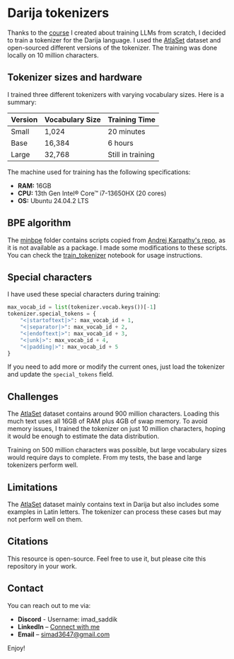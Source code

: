 # Darija tokenizers

Thanks to the [course](https://www.youtube.com/playlist?list=PLMSb3cZXtIfptKdr56uEdiM5pR6HDMoUX) I created about training LLMs from scratch, I decided to train a tokenizer for the Darija language. I used the [AtlaSet](https://huggingface.co/datasets/atlasia/Atlaset) dataset and open-sourced different versions of the tokenizer. The training was done locally on 10 million characters.

## Tokenizer sizes and hardware

I trained three different tokenizers with varying vocabulary sizes. Here is a summary:

| Version | Vocabulary Size | Training Time |
|---------|----------------|--------------|
| Small   | 1,024          | 20 minutes   |
| Base    | 16,384         | 6 hours      |
| Large   | 32,768         | Still in training     |

The machine used for training has the following specifications:

- **RAM:** 16GB  
- **CPU:** 13th Gen Intel® Core™ i7-13650HX (20 cores)  
- **OS:** Ubuntu 24.04.2 LTS  

## BPE algorithm

The [minbpe](./minbpe/) folder contains scripts copied from [Andrej Karpathy's repo](https://github.com/karpathy/minbpe), as it is not available as a package. I made some modifications to these scripts. You can check the [train_tokenizer](./train_tokenizer.ipynb) notebook for usage instructions.

## Special characters

I have used these special characters during training:

```python
max_vocab_id = list(tokenizer.vocab.keys())[-1]
tokenizer.special_tokens = {
    "<|startoftext|>": max_vocab_id + 1,
    "<|separator|>": max_vocab_id + 2,
    "<|endoftext|>": max_vocab_id + 3,
    "<|unk|>": max_vocab_id + 4,
    "<|padding|>": max_vocab_id + 5
}
```

If you need to add more or modify the current ones, just load the tokenizer and update the `special_tokens` field.

## Challenges

The [AtlaSet](https://huggingface.co/datasets/atlasia/Atlaset) dataset contains around 900 million characters. Loading this much text uses all 16GB of RAM plus 4GB of swap memory. To avoid memory issues, I trained the tokenizer on just 10 million characters, hoping it would be enough to estimate the data distribution.

Training on 500 million characters was possible, but large vocabulary sizes would require days to complete. From my tests, the base and large tokenizers perform well.

## Limitations

The [AtlaSet](https://huggingface.co/datasets/atlasia/Atlaset) dataset mainly contains text in Darija but also includes some examples in Latin letters. The tokenizer can process these cases but may not perform well on them.

## Citations

This resource is open-source. Feel free to use it, but please cite this repository in your work.

## Contact

You can reach out to me via:

- **Discord** - Username: imad_saddik  
- **LinkedIn** – [Connect with me](https://www.linkedin.com/in/imadsaddik/)  
- **Email** – [simad3647@gmail.com](mailto:simad3647@gmail.com)  

Enjoy!
